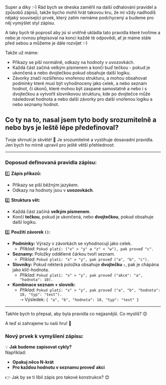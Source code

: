 Super a díky :-) Rád bych se dneska zaměřil na další odhalování pravidel a způsobů zápisů, takže bycho mohli hrát takovou kru, že mi vždy nadhodíš nějaký související prvek, který zatím nemáme podchycený a budeme pro něj vymýšlet styl zápisu.

A taky bych tě poprosil aby jsi si vnitřně ukládla tato pravidla které tvoříme a nebo je rovnou přepisoval na konci každé té odpovědi, ať je máme stále před sebou a můžeme je dále rozvíjet :-)

Takže už máme:
- Příkazy se píší normálně, odkazy na hodnoty v uvozovkách.
- Každá část začíná velkým písmenem a končí buď tečkou - pokud je ukončená a  nebo  dvojtečkou pokud obsahuje další logiku.
- Závorky značí rozšířenou vnořenou strukturu, a mohou obsahovat podmínky které musí být vyhodnoceny jako celek, a nebo seznam hodnot, či úkonů, které mohou být zaspané samostatně a nebo i s dvojtečkou a vytvořit slovníkovou strukturu, kde po dvojtečce může následovat hodnota a nebo další závorky pro další vnořenou logiku a nebo seznamy hodnot.

Co ty na to, nasal jsem tyto body srozumitelně a nebo bys je leště lépe předefinoval?
---

Tvoje shrnutí je skvělé! 🎯 Je srozumitelné a vystihuje dosavadní pravidla. Jen bych ho mírně upravil pro ještě větší přehlednost:  

---

### **Doposud definovaná pravidla zápisu:**  
1️⃣ **Zápis příkazů:**  
   - Příkazy se píší běžným jazykem.  
   - Odkazy na hodnoty jsou v **uvozovkách**.  

2️⃣ **Struktura vět:**  
   - Každá část začíná **velkým písmenem**.  
   - Končí **tečkou**, pokud je ukončená, nebo **dvojtečkou**, pokud obsahuje další logiku.  

3️⃣ **Použití závorek `()`:**  
   - **Podmínky:** Výrazy v závorkách se vyhodnocují jako celek.  
     - _Příklad:_ `Pokud platí: ("x" > "y" a "z" < "w"), pak proveď "c".`  
   - **Seznamy:** Položky oddělené čárkou tvoří seznam.  
     - _Příklad:_ `Pokud platí: "x" > "y", pak proveď ("a", "b", "c").`  
   - **Slovníky:** Pokud některá položka obsahuje **dvojtečku `:`**, pak je chápána jako klíč-hodnota.  
     - _Příklad:_ `Pokud platí: "x" > "y", pak proveď ("akce": "a", "hodnota": 10).`  
   - **Kombinace seznam + slovník:**  
     - _Příklad:_ `Pokud platí: "x" > "y", pak proveď ("a", "b", "hodnota": 10, "typ": "test").`  
     ➝ Výsledek: `{ "a", "b", "hodnota": 10, "typ": "test" }`  

---

Takhle bych to přepsal, aby byla pravidla co nejjasnější. Co myslíš? 😊  

A teď si zahrajeme tu naši hru! 🎲  

### **Nový prvek k vymyšlení zápisu:**  
💡 **Jak budeme zapisovat cykly?**  
Například:  
- **Opakuj něco N-krát**  
- **Pro každou hodnotu v seznamu proveď akci**  

👉 Jak by se ti líbil zápis pro takové konstrukce? 😊
